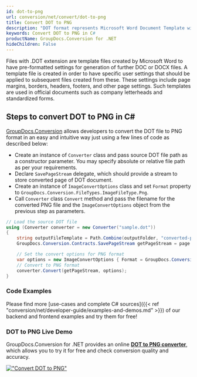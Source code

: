 ```yaml
---
id: dot-to-png
url: conversion/net/convert/dot-to-png
title: Convert DOT to PNG
description: "DOT format represents Microsoft Word Document Template with .dot extension. Learn how to convert DOT to PNG file programmatically in C# language using GroupDocs.Conversion for .NET library."
keywords: Convert DOT to PNG in C#
productName: GroupDocs.Conversion for .NET
hideChildren: False
---
```


Files with .DOT extension are template files created by Microsoft Word to have pre-formatted settings for generation of further DOC or DOCX files. A template file is created in order to have specific user settings that should be applied to subsequent files created from these. These settings include page margins, borders, headers, footers, and other page settings. Such templates are used in official documents such as company letterheads and standardized forms.

## Steps to convert DOT to PNG in C#

[GroupDocs.Conversion](https://products.groupdocs.com/conversion/net) allows developers to convert the DOT file to PNG format in an easy and intuitive way just using a few lines of code as described below:

* Create an instance of `Converter` class and pass source DOT file path as a constructor parameter. You may specify absolute or relative file path as per your requirements. 
* Declare `SavePageStream` delegate, which should provide a stream to store converted page of DOT document.
* Create an instance of `ImageConvertOptions` class and set `Format` property to `GroupDocs.Conversion.FileTypes.ImageFileType.Png`.
* Call `Converter` class `Convert` method and pass the filename for the converted PNG file and the `ImageConvertOptions` object from the previous step as parameters.

```csharp
// Load the source DOT file
using (Converter converter = new Converter("sample.dot"))
{
    string outputFileTemplate = Path.Combine(outputFolder, "converted-page-{0}.png");
    GroupDocs.Conversion.Contracts.SavePageStream getPageStream = page => new FileStream(string.Format(outputFileTemplate, page), FileMode.Create);

    // Set the convert options for PNG format
    var options = new ImageConvertOptions { Format = GroupDocs.Conversion.FileTypes.ImageFileType.Png };   
    // Convert to PNG format
    converter.Convert(getPageStream, options);
}
```

### Code Examples

Please find more [use-cases and complete C# sources]({{< ref "conversion/net/developer-guide/examples-and-demos.md" >}}) of our backend and frontend examples and try them for free!

### DOT to PNG Live Demo

GroupDocs.Conversion for .NET provides an online [**DOT to PNG converter**](https://products.groupdocs.app/conversion/dot-to-png), which allows you to try it for free and check conversion quality and accuracy.

[!["Convert DOT to PNG"](conversion/net/images/convert-to-png/convert-dot-to-png.png)](https://products.groupdocs.app/conversion/dot-to-png)